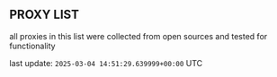 ## PROXY LIST

all proxies in this list were collected from open sources and tested for functionality

last update: `2025-03-04 14:51:29.639999+00:00` UTC